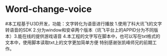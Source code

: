 # Word-change-voice
#本工程基于U3D开发，功能：文字转化为语音进行播放
1.使用了科大讯飞的文字转语音的SDK  2.分为window和安卓两个版本（讯飞平台上的APPID分为不同版本）3.能在线的提供游戏语音 4.本工程的文字写在脚本中，也可以写在txt格式的文本中，使用脚本读取txt上的文字更加简单方便
特别感谢张凯峰师兄的前期工作。
